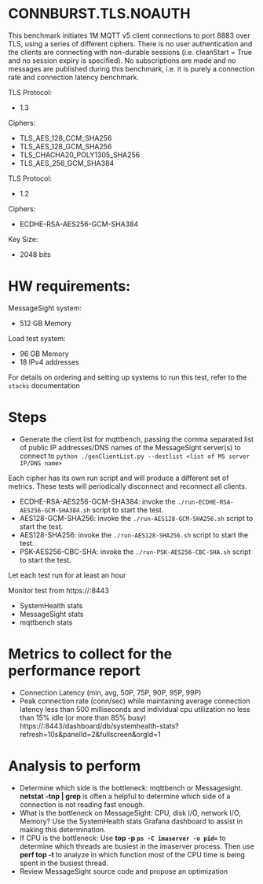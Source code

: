 # CONNBURST.TLS.NOAUTH

 This benchmark initiates 1M MQTT v5 client connections to port 8883 over TLS, 
 using a series of different ciphers.  There is no user authentication 
 and the clients are connecting with non-durable sessions (i.e. cleanStart = True and 
 no session expiry is specified). No subscriptions are made and no messages are 
 published during this benchmark, i.e. it is purely a connection rate and connection 
 latency benchmark.

 TLS Protocol:
 * 1.3

 Ciphers:
 * TLS_AES_128_CCM_SHA256 
 * TLS_AES_128_GCM_SHA256
 * TLS_CHACHA20_POLY1305_SHA256
 * TLS_AES_256_GCM_SHA384

 TLS Protocol:
 * 1.2

 Ciphers:
 * ECDHE-RSA-AES256-GCM-SHA384
 
 Key Size:
 * 2048 bits

# HW requirements:
MessageSight system:  
  * 512 GB Memory

Load test system:   
  * 96 GB Memory
  * 18 IPv4 addresses
                             
For details on ordering and setting up systems to run this test, refer to the `stacks` documentation
                                                        
# Steps
- Generate the client list for mqttbench, passing the comma separated list of public IP addresses/DNS names of the MessageSight server(s)
  to connect to `python ./genClientList.py --destlist <list of MS server IP/DNS name>`

Each cipher has its own run script and will produce a different set of metrics. These tests will periodically
disconnect and reconnect all clients.
- ECDHE-RSA-AES256-GCM-SHA384: invoke the `./run-ECDHE-RSA-AES256-GCM-SHA384.sh` script to start the test.  
- AES128-GCM-SHA256: invoke the `./run-AES128-GCM-SHA256.sh` script to start the test.  
- AES128-SHA256: invoke the `./run-AES128-SHA256.sh` script to start the test.  
- PSK-AES256-CBC-SHA: invoke the `./run-PSK-AES256-CBC-SHA.sh` script to start the test.  

Let each test run for at least an hour

Monitor test from https://<hostname of Graphite relay>:8443
  - SystemHealth stats
  - MessageSight stats
  - mqttbench stats

# Metrics to collect for the performance report
- Connection Latency (min, avg, 50P, 75P, 90P, 95P, 99P)
- Peak connection rate (conn/sec) while maintaining average connection latency less than 500 milliseconds and 
individual cpu utilization no less than 15% idle (or more than 85% busy) https://<hostname of Graphite relay>:8443/dashboard/db/systemhealth-stats?refresh=10s&panelId=2&fullscreen&orgId=1

# Analysis to perform
- Determine which side is the bottleneck: mqttbench or Messagesight. **netstat -tnp | grep <port number>** is often a helpful to
  determine which side of a connection is not reading fast enough.
- What is the bottleneck on MessageSight: CPU, disk I/O, network I/O, Memory? Use the SystemHealth stats Grafana dashboard to assist in
  making this determination.  
- If CPU is the bottleneck: Use **top -p `ps -C imaserver -o pid=`** to determine which threads are busiest in the imaserver process.
  Then use **perf top -t <tid>** to analyze in which function most of the CPU time is being spent in the busiest thread.
- Review MessageSight source code and propose an optimization
